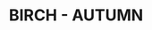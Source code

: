 ---
title: "BIRCH - AUTUMN"
price: "TBA"
desc: "Opis nije dostupan"
img_path: "/assets/img/A.MIG-8406.jpg"
brand: AMMO
available: true
cat: "dioramas"
subcat: "LEAVES"
subsubcat: "SS"
---